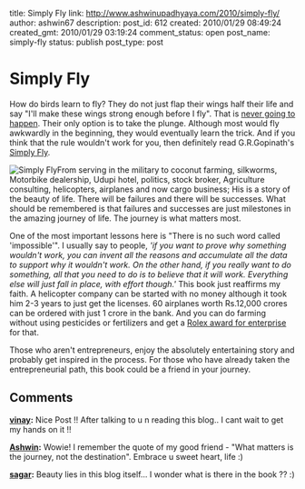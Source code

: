 title: Simply Fly
link: http://www.ashwinupadhyaya.com/2010/simply-fly/
author: ashwin67
description: 
post_id: 612
created: 2010/01/29 08:49:24
created_gmt: 2010/01/29 03:19:24
comment_status: open
post_name: simply-fly
status: publish
post_type: post

# Simply Fly

How do birds learn to fly? They do not just flap their wings half their life and say "I'll make these wings strong enough before I fly". That is [never going to happen](http://sethgodin.typepad.com/seths_blog/2010/01/quieting-the-lizard-brain.html). Their only option is to take the plunge. Although most would fly awkwardly in the beginning, they would eventually learn the trick. And if you think that the rule wouldn't work for you, then definitely read G.R.Gopinath's [Simply Fly](http://www.flipkart.com/simply-fly-captain-gopinath/8172238428-yv23fng9lb).

![Simply Fly](http://img.flipkart.com/bk_imgs/421/9788172238421.jpg)From serving in the military to coconut farming, silkworms, Motorbike dealership, Udupi hotel, politics, stock broker, Agriculture consulting, helicopters, airplanes and now cargo business; His is a story of the beauty of life. There will be failures and there will be successes. What should be remembered is that failures and successes are just milestones in the amazing journey of life. The journey is what matters most.

One of the most important lessons here is "There is no such word called 'impossible'". I usually say to people, _'if you want to prove why something wouldn't work, you can invent all the reasons and accumulate all the data to support why it wouldn't work. On the other hand, if you really want to do something, all that you need to do is to believe that it will work. Everything else will just fall in place, with effort though.'_ This book just reaffirms my faith. A helicopter company can be started with no money although it took him 2-3 years to just get the licenses. 60 airplanes worth Rs.12,000 crores can be ordered with just 1 crore in the bank. And you can do farming without using pesticides or fertilizers and get a [Rolex award for enterprise](http://rolexawards.com/en/the-laureates/gorurriyengargopinath-home.jsp) for that.

Those who aren't entrepreneurs, enjoy the absolutely entertaining story and probably get inspired in the process. For those who have already taken the entrepreneurial path, this book could be a friend in your journey.

## Comments

**[vinay](#130 "2010-01-29 14:43:07"):** Nice Post !! After talking to u n reading this blog.. I cant wait to get my hands on it !!

**[Ashwin](#131 "2010-02-02 20:03:57"):** Wowie! I remember the quote of my good friend - "What matters is the journey, not the destination". Embrace u sweet heart, life :)

**[sagar](#132 "2010-02-02 21:41:03"):** Beauty lies in this blog itself... I wonder what is there in the book ?? :)

